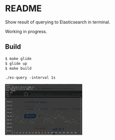 # README

Show result of querying to Elasticsearch in terminal.

Working in progress.

## Build
```
$ make glide
$ glide up
$ make build
```

```
./es-query -interval 1s
```
<img width="50%" alt="screenshot" src="./screenshot.png" />
